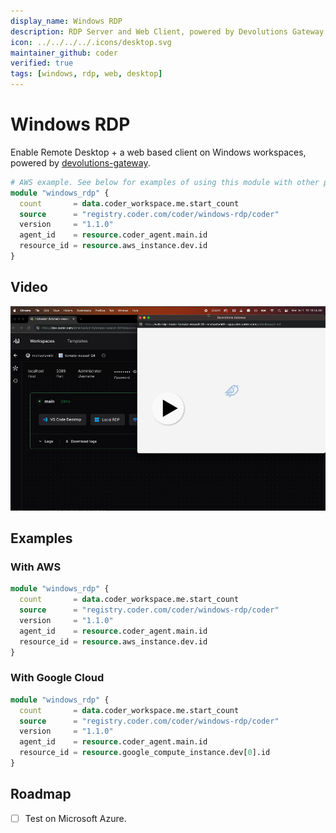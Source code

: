 ```yaml
---
display_name: Windows RDP
description: RDP Server and Web Client, powered by Devolutions Gateway
icon: ../../../../.icons/desktop.svg
maintainer_github: coder
verified: true
tags: [windows, rdp, web, desktop]
---
```


# Windows RDP

Enable Remote Desktop + a web based client on Windows workspaces, powered by [devolutions-gateway](https://github.com/Devolutions/devolutions-gateway).

```tf
# AWS example. See below for examples of using this module with other providers
module "windows_rdp" {
  count       = data.coder_workspace.me.start_count
  source      = "registry.coder.com/coder/windows-rdp/coder"
  version     = "1.1.0"
  agent_id    = resource.coder_agent.main.id
  resource_id = resource.aws_instance.dev.id
}
```

## Video

[![Video](./video-thumbnails/video-thumbnail.png)](https://github.com/coder/modules/assets/28937484/fb5f4a55-7b69-4550-ab62-301e13a4be02)

## Examples

### With AWS

```tf
module "windows_rdp" {
  count       = data.coder_workspace.me.start_count
  source      = "registry.coder.com/coder/windows-rdp/coder"
  version     = "1.1.0"
  agent_id    = resource.coder_agent.main.id
  resource_id = resource.aws_instance.dev.id
}
```

### With Google Cloud

```tf
module "windows_rdp" {
  count       = data.coder_workspace.me.start_count
  source      = "registry.coder.com/coder/windows-rdp/coder"
  version     = "1.1.0"
  agent_id    = resource.coder_agent.main.id
  resource_id = resource.google_compute_instance.dev[0].id
}
```

## Roadmap

- [ ] Test on Microsoft Azure.
